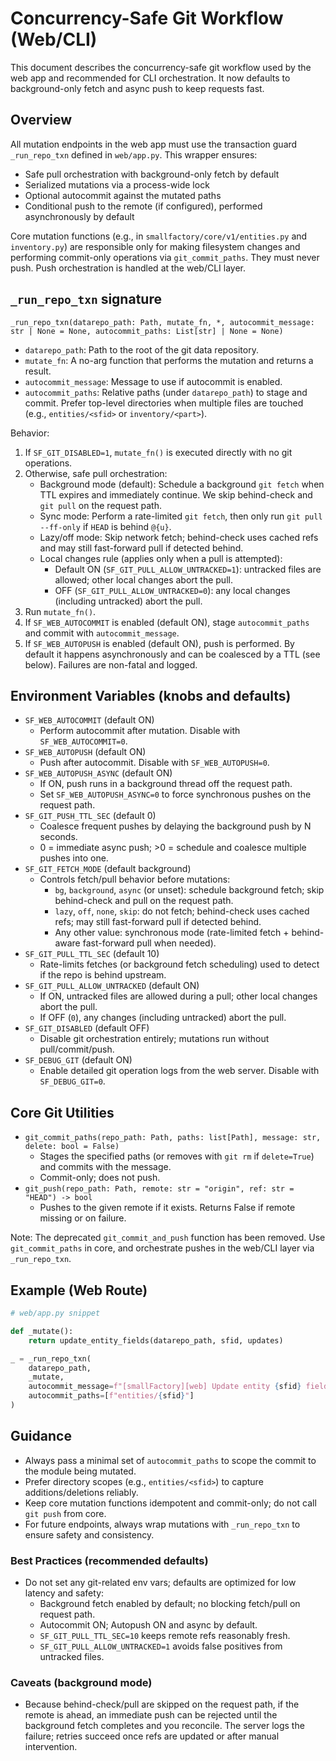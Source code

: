 # Concurrency-Safe Git Workflow (Web/CLI)

This document describes the concurrency-safe git workflow used by the web app and recommended for CLI orchestration. It now defaults to background-only fetch and async push to keep requests fast.

## Overview

All mutation endpoints in the web app must use the transaction guard `_run_repo_txn` defined in `web/app.py`. This wrapper ensures:

- Safe pull orchestration with background-only fetch by default
- Serialized mutations via a process-wide lock
- Optional autocommit against the mutated paths
- Conditional push to the remote (if configured), performed asynchronously by default

Core mutation functions (e.g., in `smallfactory/core/v1/entities.py` and `inventory.py`) are responsible only for making filesystem changes and performing commit-only operations via `git_commit_paths`. They must never push. Push orchestration is handled at the web/CLI layer.

## `_run_repo_txn` signature

```
_run_repo_txn(datarepo_path: Path, mutate_fn, *, autocommit_message: str | None = None, autocommit_paths: List[str] | None = None)
```

- `datarepo_path`: Path to the root of the git data repository.
- `mutate_fn`: A no-arg function that performs the mutation and returns a result.
- `autocommit_message`: Message to use if autocommit is enabled.
- `autocommit_paths`: Relative paths (under `datarepo_path`) to stage and commit. Prefer top-level directories when multiple files are touched (e.g., `entities/<sfid>` or `inventory/<part>`).

Behavior:
1. If `SF_GIT_DISABLED=1`, `mutate_fn()` is executed directly with no git operations.
2. Otherwise, safe pull orchestration:
   - Background mode (default): Schedule a background `git fetch` when TTL expires and immediately continue. We skip behind-check and `git pull` on the request path.
   - Sync mode: Perform a rate-limited `git fetch`, then only run `git pull --ff-only` if `HEAD` is behind `@{u}`.
   - Lazy/off mode: Skip network fetch; behind-check uses cached refs and may still fast-forward pull if detected behind.
   - Local changes rule (applies only when a pull is attempted):
     - Default ON (`SF_GIT_PULL_ALLOW_UNTRACKED=1`): untracked files are allowed; other local changes abort the pull.
     - OFF (`SF_GIT_PULL_ALLOW_UNTRACKED=0`): any local changes (including untracked) abort the pull.
3. Run `mutate_fn()`.
4. If `SF_WEB_AUTOCOMMIT` is enabled (default ON), stage `autocommit_paths` and commit with `autocommit_message`.
5. If `SF_WEB_AUTOPUSH` is enabled (default ON), push is performed. By default it happens asynchronously and can be coalesced by a TTL (see below). Failures are non-fatal and logged.

## Environment Variables (knobs and defaults)

- `SF_WEB_AUTOCOMMIT` (default ON)
  - Perform autocommit after mutation. Disable with `SF_WEB_AUTOCOMMIT=0`.
- `SF_WEB_AUTOPUSH` (default ON)
  - Push after autocommit. Disable with `SF_WEB_AUTOPUSH=0`.
- `SF_WEB_AUTOPUSH_ASYNC` (default ON)
  - If ON, push runs in a background thread off the request path.
  - Set `SF_WEB_AUTOPUSH_ASYNC=0` to force synchronous pushes on the request path.
- `SF_GIT_PUSH_TTL_SEC` (default 0)
  - Coalesce frequent pushes by delaying the background push by N seconds.
  - 0 = immediate async push; >0 = schedule and coalesce multiple pushes into one.
- `SF_GIT_FETCH_MODE` (default background)
  - Controls fetch/pull behavior before mutations:
    - `bg`, `background`, `async` (or unset): schedule background fetch; skip behind-check and pull on the request path.
    - `lazy`, `off`, `none`, `skip`: do not fetch; behind-check uses cached refs; may still fast-forward pull if detected behind.
    - Any other value: synchronous mode (rate-limited fetch + behind-aware fast-forward pull when needed).
- `SF_GIT_PULL_TTL_SEC` (default 10)
  - Rate-limits fetches (or background fetch scheduling) used to detect if the repo is behind upstream.
- `SF_GIT_PULL_ALLOW_UNTRACKED` (default ON)
  - If ON, untracked files are allowed during a pull; other local changes abort the pull.
  - If OFF (`0`), any changes (including untracked) abort the pull.
- `SF_GIT_DISABLED` (default OFF)
  - Disable git orchestration entirely; mutations run without pull/commit/push.
- `SF_DEBUG_GIT` (default ON)
  - Enable detailed git operation logs from the web server. Disable with `SF_DEBUG_GIT=0`.

## Core Git Utilities

- `git_commit_paths(repo_path: Path, paths: list[Path], message: str, delete: bool = False)`
  - Stages the specified paths (or removes with `git rm` if `delete=True`) and commits with the message.
  - Commit-only; does not push.
- `git_push(repo_path: Path, remote: str = "origin", ref: str = "HEAD") -> bool`
  - Pushes to the given remote if it exists. Returns False if remote missing or on failure.

Note: The deprecated `git_commit_and_push` function has been removed. Use `git_commit_paths` in core, and orchestrate pushes in the web/CLI layer via `_run_repo_txn`.

## Example (Web Route)

```python
# web/app.py snippet

def _mutate():
    return update_entity_fields(datarepo_path, sfid, updates)

_ = _run_repo_txn(
    datarepo_path,
    _mutate,
    autocommit_message=f"[smallFactory][web] Update entity {sfid} fields",
    autocommit_paths=[f"entities/{sfid}"]
)
```

## Guidance

- Always pass a minimal set of `autocommit_paths` to scope the commit to the module being mutated.
- Prefer directory scopes (e.g., `entities/<sfid>`) to capture additions/deletions reliably.
- Keep core mutation functions idempotent and commit-only; do not call `git push` from core.
- For future endpoints, always wrap mutations with `_run_repo_txn` to ensure safety and consistency.

### Best Practices (recommended defaults)

- Do not set any git-related env vars; defaults are optimized for low latency and safety:
  - Background fetch enabled by default; no blocking fetch/pull on request path.
  - Autocommit ON; Autopush ON and async by default.
  - `SF_GIT_PULL_TTL_SEC=10` keeps remote refs reasonably fresh.
  - `SF_GIT_PULL_ALLOW_UNTRACKED=1` avoids false positives from untracked files.

### Caveats (background mode)

- Because behind-check/pull are skipped on the request path, if the remote is ahead, an immediate push can be rejected until the background fetch completes and you reconcile. The server logs the failure; retries succeed once refs are updated or after manual intervention.
